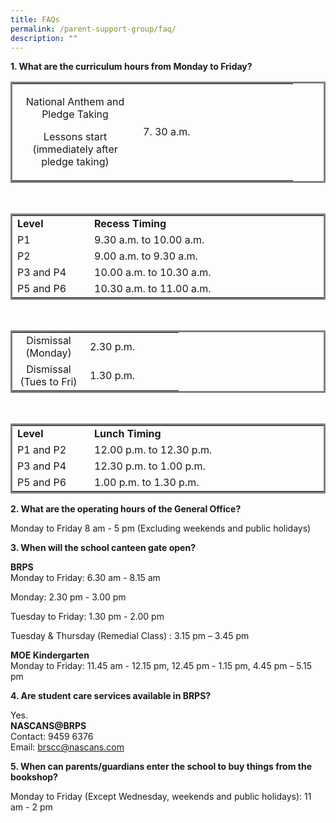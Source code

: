 ```yaml
---
title: FAQs
permalink: /parent-support-group/faq/
description: ""
---
```

<p><strong>1. What are the curriculum hours from Monday to Friday?</strong></p>
<table style="border-style: solid;">
<tbody>
<tr>
<td style="width: 185px;">
<p style="text-align: center;">National Anthem and Pledge Taking</p>
<p style="text-align: center;">Lessons start (immediately after pledge taking)</p>
</td>
<td style="width: 232px;">7. 30 a.m.</td>
</tr>
</tbody>
</table><br>
<table style="border-style: solid;">
<tbody>
<tr>
<td width="107"><strong>Level</strong></td>
<td colspan="2" width="480"><strong>Recess Timing</strong></td>
</tr>
<tr>
<td width="107">P1</td>
<td colspan="2" width="480">9.30 a.m. to 10.00 a.m.</td>
</tr>
<tr>
<td>P2</td>
<td colspan="2">9.00 a.m. to 9.30 a.m.</td>
</tr>
<tr>
<td width="107">P3 and P4</td>
<td colspan="2" width="480">10.00 a.m. to 10.30 a.m.</td>
</tr>
<tr>
<td width="107">P5 and P6</td>
<td colspan="2" width="480">10.30 a.m. to 11.00 a.m.</td>
</tr>
</tbody>
</table><br>
<table style="border-style: solid;">
<tbody>
<tr>
<td style="text-align: center; width: 100px;">Dismissal (Monday)</td>
<td style="width: 134px;">2.30 p.m.</td>
</tr>
<tr>
<td style="text-align: center; width: 100px;">Dismissal (Tues to Fri)</td>
<td style="width: 134px;">1.30 p.m.</td>
</tr>
</tbody>
</table><br>
<table style="border-style: solid;">
<tbody>
<tr>
<td width="107"><strong>Level</strong></td>
<td colspan="2" width="480"><strong>Lunch Timing</strong></td>
</tr>
<tr>
<td width="107">P1 and P2</td>
<td colspan="2" width="480">12.00 p.m. to 12.30 p.m.</td>
</tr>
<tr>
<td>P3 and P4</td>
<td colspan="2">12.30 p.m. to 1.00 p.m.</td>
</tr>
<tr>
<td width="107">P5 and P6</td>
<td colspan="2" width="480">1.00 p.m. to 1.30 p.m.</td>
</tr>
</tbody>
</table>
<p><strong>2. What are the operating hours of the General Office?</strong></p>
<p>Monday to Friday 8 am - 5 pm (Excluding weekends and public holidays)</p>
<p><strong>3. When will the school canteen gate open?</strong></p>
<p><strong>BRPS</strong><br />Monday to Friday: 6.30 am - 8.15 am</p>
<p>Monday: 2.30 pm - 3.00 pm</p>
<p>Tuesday to Friday: 1.30 pm - 2.00 pm</p>
<p>Tuesday &amp; Thursday (Remedial Class) : 3.15 pm &ndash; 3.45 pm</p>
<p><strong>MOE Kindergarten</strong><br />Monday to Friday: 11.45 am - 12.15 pm, 12.45 pm - 1.15 pm, 4.45 pm &ndash; 5.15 pm</p>
<p><strong>4. Are student care services available in BRPS?</strong></p>
<p>Yes.<br /><strong>NASCANS@BRPS</strong><br />Contact: 9459 6376<br />Email:&nbsp;<a href="mailto:brscc@nascans.com">brscc@nascans.com</a></p>
<p><strong>5. When can parents/guardians enter the school to buy things from the bookshop?</strong></p>
<p>Monday to Friday (Except Wednesday, weekends and public holidays): 11 am - 2 pm</p>